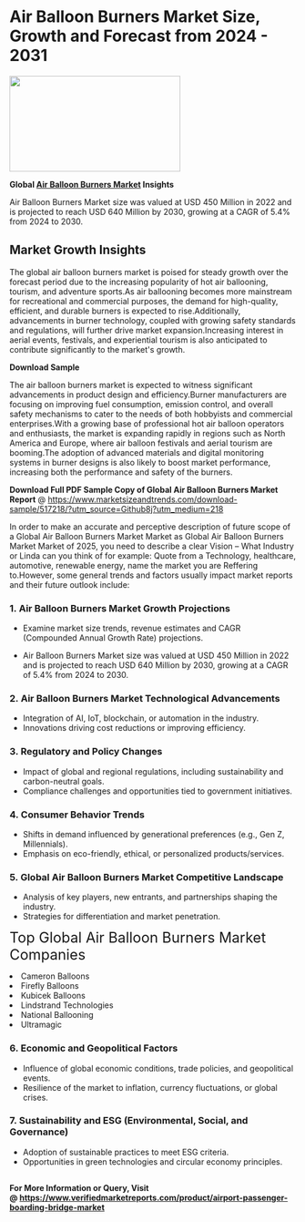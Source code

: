 <H1>Air Balloon Burners Market Size, Growth and Forecast from 2024 - 2031</H1><img class="aligncenter size-medium wp-image-584254" src="https://thirdeyenews.in/wp-content/uploads/2024/09/Global-Market-Research-300x168.jpeg" alt="" width="300" height="168" /><p><strong>Global&nbsp;<a href="https://www.marketsizeandtrends.com/download-sample/517218/?utm_source=Github8j?utm_medium=218">Air Balloon Burners Market</a> Insights</strong></p><p>Air Balloon Burners Market size was valued at USD 450 Million in 2022 and is projected to reach USD 640 Million by 2030, growing at a CAGR of 5.4% from 2024 to 2030.</p><p><h2>Market Growth Insights</h2> <p>The global air balloon burners market is poised for steady growth over the forecast period due to the increasing popularity of hot air ballooning, tourism, and adventure sports.As air ballooning becomes more mainstream for recreational and commercial purposes, the demand for high-quality, efficient, and durable burners is expected to rise.Additionally, advancements in burner technology, coupled with growing safety standards and regulations, will further drive market expansion.Increasing interest in aerial events, festivals, and experiential tourism is also anticipated to contribute significantly to the market's growth.</p> <p><strong>Download Sample</strong></p> <p>The air balloon burners market is expected to witness significant advancements in product design and efficiency.Burner manufacturers are focusing on improving fuel consumption, emission control, and overall safety mechanisms to cater to the needs of both hobbyists and commercial enterprises.With a growing base of professional hot air balloon operators and enthusiasts, the market is expanding rapidly in regions such as North America and Europe, where air balloon festivals and aerial tourism are booming.The adoption of advanced materials and digital monitoring systems in burner designs is also likely to boost market performance, increasing both the performance and safety of the burners.</p> <p><span class=""><strong>Download Full PDF Sample Copy of Global Air Balloon Burners Market Report</strong> @ <a href="https://www.marketsizeandtrends.com/download-sample/517218/?utm_source=Github8j?utm_medium=218" target="_blank">https://www.marketsizeandtrends.com/download-sample/517218/?utm_source=Github8j?utm_medium=218</a></span></p><p>In order to make an accurate and perceptive description of future scope of a Global&nbsp;Air Balloon Burners Market Market as Global&nbsp;Air Balloon Burners Market Market of 2025, you need to describe a clear Vision &ndash; What Industry or Linda can you think of for example: Quote from a Technology, healthcare, automotive, renewable energy, name the market you are Reffering to.However, some general trends and factors usually impact market reports and their future outlook include:</p><h3>1.&nbsp;<strong>Air Balloon Burners Market Growth Projections</strong></h3><ul><li>Examine market size trends, revenue estimates and CAGR (Compounded Annual Growth Rate) projections.</li><li><p>Air Balloon Burners Market size was valued at USD 450 Million in 2022 and is projected to reach USD 640 Million by 2030, growing at a CAGR of 5.4% from 2024 to 2030.</p></li></ul><h3>2.&nbsp;<strong>Air Balloon Burners Market Technological Advancements</strong></h3><ul><li>Integration of AI, IoT, blockchain, or automation in the industry.</li><li>Innovations driving cost reductions or improving efficiency.</li></ul><h3>3.&nbsp;<strong>Regulatory and Policy Changes</strong></h3><ul><li>Impact of global and regional regulations, including sustainability and carbon-neutral goals.</li><li>Compliance challenges and opportunities tied to government initiatives.</li></ul><h3>4.&nbsp;<strong>Consumer Behavior Trends</strong></h3><ul><li>Shifts in demand influenced by generational preferences (e.g., Gen Z, Millennials).</li><li>Emphasis on eco-friendly, ethical, or personalized products/services.</li></ul><h3>5.&nbsp;<strong>Global Air Balloon Burners Market Competitive Landscape</strong></h3><ul><li>Analysis of key players, new entrants, and partnerships shaping the industry.</li><li>Strategies for differentiation and market penetration.</li></ul><p data-pm-slice="1 1 []"><span style="color: inherit; font-family: inherit; font-size: 25px;">Top Global Air Balloon Burners Market Companies</span></p><div class="" data-test-id=""><p><li>Cameron Balloons</li><li> Firefly Balloons</li><li> Kubicek Balloons</li><li> Lindstrand Technologies</li><li> National Ballooning</li><li> Ultramagic</li></p></div><h3>6.&nbsp;<strong>Economic and Geopolitical Factors</strong></h3><ul><li>Influence of global economic conditions, trade policies, and geopolitical events.</li><li>Resilience of the market to inflation, currency fluctuations, or global crises.</li></ul><h3>7.&nbsp;<strong>Sustainability and ESG (Environmental, Social, and Governance)</strong></h3><ul><li>Adoption of sustainable practices to meet ESG criteria.</li><li>Opportunities in green technologies and circular economy principles.</li></ul><h2><strong style="font-size: 14px;">For More Information or Query, Visit @&nbsp;</strong><a style="background-color: #ffffff; font-size: 14px;" href="https://www.marketsizeandtrends.com/report/air-balloon-burners-market/" target="_blank">https://www.verifiedmarketreports.com/product/airport-passenger-boarding-bridge-market</a></h2>